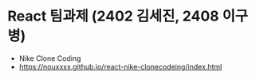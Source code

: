 # React 팀과제 (2402 김세진, 2408 이구병)

* Nike Clone Coding
* https://nouxxxx.github.io/react-nike-clonecodeing/index.html